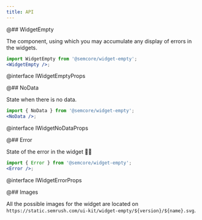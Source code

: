 ```yaml
---
title: API
---
```


@## WidgetEmpty

The component, using which you may accumulate any display of errors in the widgets.

```jsx
import WidgetEmpty from '@semcore/widget-empty';
<WidgetEmpty />;
```

@interface IWidgetEmptyProps

@## NoData

State when there is no data.

```jsx
import { NoData } from '@semcore/widget-empty';
<NoData />;
```

@interface IWidgetNoDataProps

@## Error

State of the error in the widget 🤷‍♂️

```jsx
import { Error } from '@semcore/widget-empty';
<Error />;
```

@interface IWidgetErrorProps

@## Images

All the possible images for the widget are located on `https://static.semrush.com/ui-kit/widget-empty/${version}/${name}.svg`.
